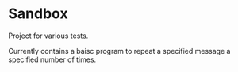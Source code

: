 # Sandbox
Project for various tests.

Currently contains a baisc program to repeat a specified message a specified number of times.
